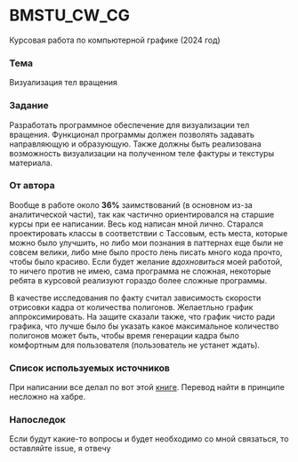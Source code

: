 # BMSTU_CW_CG
Курсовая работа по компьютерной графике (2024 год)

### Тема
Визуализация тел вращения

### Задание
Разработать программное обеспечение для визуализации тел вращения. Функционал программы должен позволять задавать направляющую и образующую. Также должны быть реализована возможность визуализации на полученном теле фактуры и текстуры материала.

### От автора
Вообще в работе около __36%__ заимствований (в основном из-за аналитической части), так как частично ориентировался на старшие курсы при ее написании. Весь код написан мной лично. Старался проектировать классы в соответствии с Тассовым, есть места, которые можно было улучшить, но либо мои познания в паттернах еще были не совсем велики, либо мне было просто лень писать много кода прочто, чтобы было красиво. Если будет желание _вдохновиться_ моей работой, то ничего против не имею, сама программа не сложная, некоторые ребята в курсовой реализуют гораздо более сложные программы. 

В качестве исследования по факту считал зависимость скорости отрисовки кадра от количества полигонов. Желаетльно график аппроксимировать. На защите сказали также, что график чисто ради графика, что лучше было бы указать какое максимальное количество полигонов может быть, чтобы время генерации кадра было комфортным для пользователя (пользователь не устанет ждать). 

### Список используемых источников
При написании все делал по вот этой [книге](https://gabrielgambetta.com/computer-graphics-from-scratch/index.html). Перевод найти в принципе несложно на хабре.

### Напоследок
Если будут какие-то вопросы и будет необходимо со мной связаться, то оставляйте issue, я отвечу
